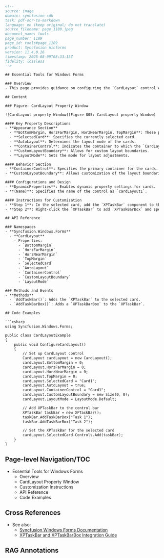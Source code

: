 ```html
<!--
source: image
domain: syncfusion-sdk
task: pdf-ocr-to-markdown
language: en (keep original; do not translate)
source_filename: page_1189.jpeg
document_name: tools
page_number: 1189
page_id: tools#page_1189
product: Syncfusion Winforms
version: 11.4.0.26
timestamp: 2025-08-09T08:33:15Z
fidelity: lossless
-->

## Essential Tools for Windows Forms

### Overview
- This page provides guidance on configuring the `CardLayout` control within Windows Forms, focusing on setting properties and integrating additional components like `XPTaskBar` and `XPTaskBarBox`.

## Content

### Figure: CardLayout Property Window

![CardLayout property Window](Figure 805: CardLayout property Window)

#### Key Property Descriptions
- **Appearance Section**
  - **BottomMargin, HorzFarMargin, HorzNearMargin, TopMargin**: These properties control the margins around the card layout, allowing precise positioning.
  - **SelectedCard**: Specifies the currently selected card.
  - **AutoLayout**: Determines the layout mode of the cards.
  - **ContainerControl**: Indicates the container to which the `CardLayout` is applied.
  - **CustomLayoutBoundary**: Allows for custom layout boundaries.
  - **LayoutMode**: Sets the mode for layout adjustments.

#### Behavior Section
- **ContainerControl**: Specifies the primary container for the cards.
- **CustomLayoutBoundary**: Allows customization of the layout boundaries.

#### Configurations and Design
- **DynamicProperties**: Enables dynamic property settings for cards.
- **(Name)**: Specifies the name of the control as `cardLayout1`.

#### Instructions for Customization
- **Step 1**: In the selected card, add the `XPTaskBar` component to the control bar.
- **Step 2**: Right-click the `XPTaskBar` to add `XPTaskBarBox` and specify items.

## API Reference

### Namespaces
- **Syncfusion.Windows.Forms**
  - **CardLayout**
    - Properties:
      - `BottomMargin`
      - `HorzFarMargin`
      - `HorzNearMargin`
      - `TopMargin`
      - `SelectedCard`
      - `AutoLayout`
      - `ContainerControl`
      - `CustomLayoutBoundary`
      - `LayoutMode`

### Methods and Events
- **Methods**
  - `AddTaskBar()`: Adds the `XPTaskBar` to the selected card.
  - `AddTaskBarBox()`: Adds a `XPTaskBarBox` to the `XPTaskBar`.

## Code Examples

```csharp
using Syncfusion.Windows.Forms;

public class CardLayoutExample
{
    public void ConfigureCardLayout()
    {
        // Set up CardLayout control
        CardLayout cardLayout = new CardLayout();
        cardLayout.BottomMargin = 0;
        cardLayout.HorzFarMargin = 0;
        cardLayout.HorzNearMargin = 0;
        cardLayout.TopMargin = 0;
        cardLayout.SelectedCard = "Card1";
        cardLayout.AutoLayout = true;
        cardLayout.ContainerControl = "Card1";
        cardLayout.CustomLayoutBoundary = new Size(0, 0);
        cardLayout.LayoutMode = LayoutMode.Default;

        // Add XPTaskBar to the control bar
        XPTaskBar taskBar = new XPTaskBar();
        taskBar.AddTaskBarBox("Task 1");
        taskBar.AddTaskBarBox("Task 2");

        // Set the XPTaskBar for the selected card
        cardLayout.SelectedCard.Controls.Add(taskBar);
    }
}
```

## Page-level Navigation/TOC
- Essential Tools for Windows Forms
  - Overview
  - CardLayout Property Window
  - Customization Instructions
  - API Reference
  - Code Examples

## Cross References
- See also:
  - [Syncfusion Windows Forms Documentation](#)
  - [XPTaskBar and XPTaskBarBox Integration Guide](#)

## RAG Annotations
<!-- tags: WinForms, CardLayout, XPTaskBar, XPTaskBarBox, configuration, layout properties, Syncfusion Windows Forms, Windows Forms controls keywords: Windows Forms, Syncfusion, CardLayout, XPTaskBar, XPTaskBarBox, properties, customization, API -->
```